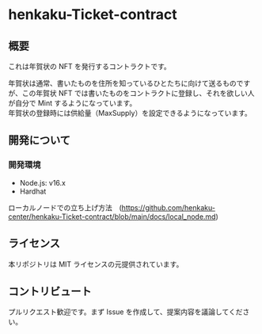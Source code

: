 # henkaku-Ticket-contract

## 概要

これは年賀状の NFT を発行するコントラクトです。

年賀状は通常、書いたものを住所を知っているひとたちに向けて送るものですが、この年賀状 NFT では書いたものをコントラクトに登録し、それを欲しい人が自分で Mint するようになっています。  
年賀状の登録時には供給量（MaxSupply）を設定できるようになっています。

## 開発について

### 開発環境

- Node.js: v16.x
- Hardhat

ローカルノードでの立ち上げ方法　(https://github.com/henkaku-center/henkaku-Ticket-contract/blob/main/docs/local_node.md)

## ライセンス

本リポジトリは MIT ライセンスの元提供されています。

## コントリビュート

プルリクエスト歓迎です。まず Issue を作成して、提案内容を議論してください。
